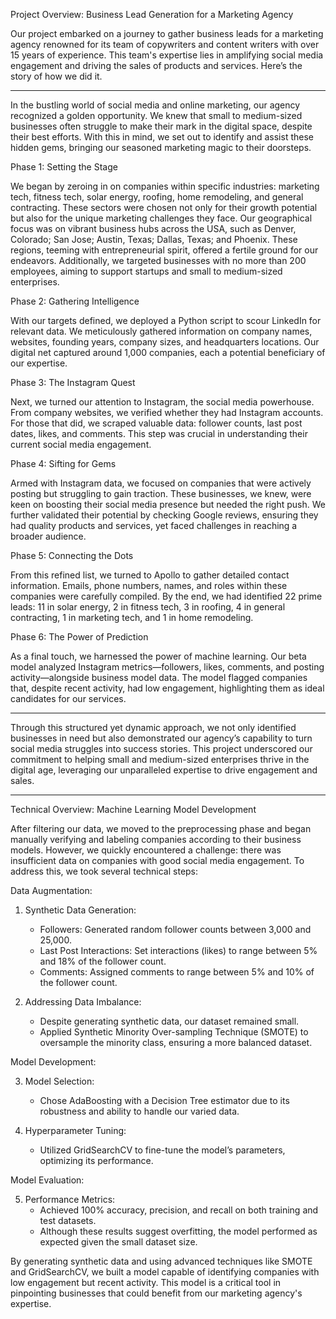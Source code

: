 Project Overview: Business Lead Generation for a Marketing Agency

Our project embarked on a journey to gather business leads for a marketing agency renowned for its team of copywriters and content writers with over 15 years of experience. This team's expertise lies in amplifying social media engagement and driving the sales of products and services. Here’s the story of how we did it.

---

In the bustling world of social media and online marketing, our agency recognized a golden opportunity. We knew that small to medium-sized businesses often struggle to make their mark in the digital space, despite their best efforts. With this in mind, we set out to identify and assist these hidden gems, bringing our seasoned marketing magic to their doorsteps.

Phase 1: Setting the Stage

We began by zeroing in on companies within specific industries: marketing tech, fitness tech, solar energy, roofing, home remodeling, and general contracting. These sectors were chosen not only for their growth potential but also for the unique marketing challenges they face. Our geographical focus was on vibrant business hubs across the USA, such as Denver, Colorado; San Jose; Austin, Texas; Dallas, Texas; and Phoenix. These regions, teeming with entrepreneurial spirit, offered a fertile ground for our endeavors. Additionally, we targeted businesses with no more than 200 employees, aiming to support startups and small to medium-sized enterprises.

Phase 2: Gathering Intelligence

With our targets defined, we deployed a Python script to scour LinkedIn for relevant data. We meticulously gathered information on company names, websites, founding years, company sizes, and headquarters locations. Our digital net captured around 1,000 companies, each a potential beneficiary of our expertise.

Phase 3: The Instagram Quest

Next, we turned our attention to Instagram, the social media powerhouse. From company websites, we verified whether they had Instagram accounts. For those that did, we scraped valuable data: follower counts, last post dates, likes, and comments. This step was crucial in understanding their current social media engagement.

Phase 4: Sifting for Gems

Armed with Instagram data, we focused on companies that were actively posting but struggling to gain traction. These businesses, we knew, were keen on boosting their social media presence but needed the right push. We further validated their potential by checking Google reviews, ensuring they had quality products and services, yet faced challenges in reaching a broader audience.

Phase 5: Connecting the Dots

From this refined list, we turned to Apollo to gather detailed contact information. Emails, phone numbers, names, and roles within these companies were carefully compiled. By the end, we had identified 22 prime leads: 11 in solar energy, 2 in fitness tech, 3 in roofing, 4 in general contracting, 1 in marketing tech, and 1 in home remodeling.

Phase 6: The Power of Prediction

As a final touch, we harnessed the power of machine learning. Our beta model analyzed Instagram metrics—followers, likes, comments, and posting activity—alongside business model data. The model flagged companies that, despite recent activity, had low engagement, highlighting them as ideal candidates for our services.

---

Through this structured yet dynamic approach, we not only identified businesses in need but also demonstrated our agency’s capability to turn social media struggles into success stories. This project underscored our commitment to helping small and medium-sized enterprises thrive in the digital age, leveraging our unparalleled expertise to drive engagement and sales.

---

Technical Overview: Machine Learning Model Development

After filtering our data, we moved to the preprocessing phase and began manually verifying and labeling companies according to their business models. However, we quickly encountered a challenge: there was insufficient data on companies with good social media engagement. To address this, we took several technical steps:

Data Augmentation:

1. Synthetic Data Generation:
   - Followers: Generated random follower counts between 3,000 and 25,000.
   - Last Post Interactions: Set interactions (likes) to range between 5% and 18% of the follower count.
   - Comments: Assigned comments to range between 5% and 10% of the follower count.

2. Addressing Data Imbalance:
   - Despite generating synthetic data, our dataset remained small.
   - Applied Synthetic Minority Over-sampling Technique (SMOTE) to oversample the minority class, ensuring a more balanced dataset.

Model Development:

3. Model Selection:
   - Chose AdaBoosting with a Decision Tree estimator due to its robustness and ability to handle our varied data.

4. Hyperparameter Tuning:
   - Utilized GridSearchCV to fine-tune the model’s parameters, optimizing its performance.

Model Evaluation:

5. Performance Metrics:
   - Achieved 100% accuracy, precision, and recall on both training and test datasets.
   - Although these results suggest overfitting, the model performed as expected given the small dataset size.

By generating synthetic data and using advanced techniques like SMOTE and GridSearchCV, we built a model capable of identifying companies with low engagement but recent activity. This model is a critical tool in pinpointing businesses that could benefit from our marketing agency's expertise.

